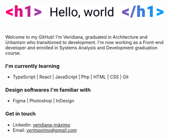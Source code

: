 <br>
<p align = center>
<img src = "https://raw.githubusercontent.com/veri-mm/veri-mm/master/hello-world-02.png" alt = "Hello, world" width = "500">
</p>
<br>

Welcome to my GitHub! I'm Veridiana, graduated in Architecture and Urbanism who transitioned to development. I'm now working as a Front-end developer and enrolled in Systems Analysis and Development graduation course.

### I'm currently learning
 - TypeScript | React | JavaScript | Php | HTML | CSS | Git

### Design softwares I'm familiar with
 - Figma | Photoshop | InDesign
 
### Get in touch
 - Linkedin: <a href = "https://www.linkedin.com/in/veridiana-m%C3%A1ximo-/">veridiana-máximo</a>
 - Email: *verimaximo@gmail.com*
